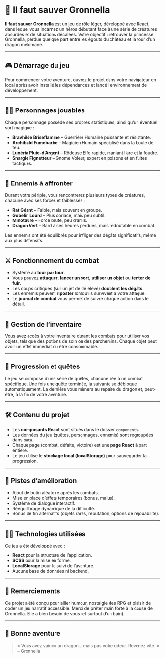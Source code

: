 # 🏰 Il faut sauver Gronnella

**Il faut sauver Gronnella** est un jeu de rôle léger, développé avec React, dans lequel vous incarnez un héros débutant face à une série de créatures absurdes et de situations décalées. Votre objectif : retrouver la princesse Gronnella, perdue quelque part entre les égouts du château et la tour d’un dragon mélomane.

---

## 🎮 Démarrage du jeu

Pour commencer votre aventure, ouvrez le projet dans votre navigateur en local après avoir installé les dépendances et lancé l’environnement de développement.

---

## 🧝‍♂️ Personnages jouables

Chaque personnage possède ses propres statistiques, ainsi qu’un éventuel sort magique :

- **Bravhilde Briseflamme** – Guerrière Humaine puissante et résistante.
- **Archibald Fumebarbe** – Magicien Humain spécialisé dans la boule de feu.
- **Lunéria Pluie-d’Argent** – Rôdeuse Elfe rapide, maniant l’arc et la foudre.
- **Snargle Fignetteur** – Gnome Voleur, expert en poisons et en fuites tactiques.

---

## 🧟 Ennemis à affronter

Durant votre périple, vous rencontrerez plusieurs types de créatures, chacune avec ses forces et faiblesses :

- **Rat Géant** – Faible, mais souvent en groupe.
- **Gobelin Lourd** – Plus coriace, mais peu subtil.
- **Minotaure** – Force brute, peu d’amis.
- **Dragon Vert** – Bard à ses heures perdues, mais redoutable en combat.

Les ennemis ont été équilibrés pour infliger des dégâts significatifs, même aux plus défensifs.

---

## ⚔️ Fonctionnement du combat

- Système au **tour par tour**.
- Vous pouvez **attaquer**, **lancer un sort**, **utiliser un objet** ou **tenter de fuir**.
- Les coups critiques (sur un jet de dé élevé) **doublent les dégâts**.
- Les ennemis peuvent **riposter** lorsqu’ils survivent à votre attaque.
- Le **journal de combat** vous permet de suivre chaque action dans le détail.

---

## 🎒 Gestion de l’inventaire

Vous avez accès à votre inventaire durant les combats pour utiliser vos objets, tels que des potions de soin ou des parchemins. Chaque objet peut avoir un effet immédiat ou être consommable.

---

## 📘 Progression et quêtes

Le jeu se compose d’une série de quêtes, chacune liée à un combat spécifique. Une fois une quête terminée, la suivante se débloque automatiquement. La dernière vous mènera au repaire du dragon et, peut-être, à la fin de votre aventure.

---

## 🛠 Contenu du projet

- Les **composants React** sont situés dans le dossier `components`.
- Les données du jeu (quêtes, personnages, ennemis) sont regroupées dans `data`.
- Chaque page (combat, défaite, victoire) est une **page React** à part entière.
- Le jeu utilise le **stockage local (localStorage)** pour sauvegarder la progression.

---

## 🎯 Pistes d’amélioration

- Ajout de butin aléatoire après les combats.
- Mise en place d’effets temporaires (bonus, malus).
- Système de dialogue interactif.
- Rééquilibrage dynamique de la difficulté.
- Bonus de fin alternatifs (objets rares, réputation, options de rejouabilité).

---

## 👨‍💻 Technologies utilisées

Ce jeu a été développé avec :

- **React** pour la structure de l’application.
- **SCSS** pour la mise en forme.
- **LocalStorage** pour le suivi de l’aventure.
- Aucune base de données ni backend.

---

## 📢 Remerciements

Ce projet a été conçu pour allier humour, nostalgie des RPG et plaisir de coder un jeu narratif accessible. Merci de prêter main forte à la cause de Gronnella. Elle a bien besoin de vous (et surtout d’un bain).

---

## 🏁 Bonne aventure

> « Vous avez vaincu un dragon… mais pas votre odeur. Revenez vite. » – Gronnella
